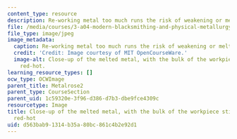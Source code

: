 ```yaml
---
content_type: resource
description: Re-working metal too much runs the risk of weakening or melting it.
file: /media/courses/3-a04-modern-blacksmithing-and-physical-metallurgy-fall-2008/d563bab91314b35a80bc861c4b2e92d1_101.jpg
file_type: image/jpeg
image_metadata:
  caption: Re-working metal too much runs the risk of weakening or melting it.
  credit: 'Credit: Image courtesy of MIT OpenCourseWare.'
  image-alt: Close-up of the melted metal, with the bulk of the workpiece still glowing
    red-hot.
learning_resource_types: []
ocw_type: OCWImage
parent_title: Metalrose2
parent_type: CourseSection
parent_uid: 1c59320e-3f96-d386-d7b3-dbe9fce4309c
resourcetype: Image
title: Close-up of the melted metal, with the bulk of the workpiece still glowing
  red-hot
uid: d563bab9-1314-b35a-80bc-861c4b2e92d1
---
```

